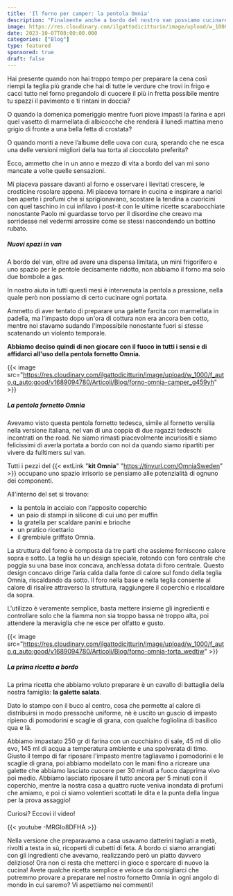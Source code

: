 ```yaml
---
title: 'Il forno per camper: la pentola Omnia'
description: "Finalmente anche a bordo del nostro van possiamo cucinare pizze e torte come a casa"
image: https://res.cloudinary.com/ilgattodicitturin/image/upload/w_1000/f_auto,q_auto:good/v1689874010/Articoli/Blog/forno-camper-ominia_lcniye.jpg
date: 2023-10-07T08:00:00.000
categories: ["Blog"]
type: featured
sponsored: true
draft: false 
---
```

Hai presente quando non hai troppo tempo per preparare la cena così riempi la teglia più grande che hai di tutte le verdure che trovi in frigo e cacci tutto nel forno pregandolo di cuocere il più in fretta possibile mentre tu spazzi il pavimento e ti rintani in doccia? 

O quando la domenica pomeriggio mentre fuori piove impasti la farina e apri quel vasetto di marmellata di albicocche che renderà il lunedì mattina meno grigio di fronte a una bella fetta di crostata?

O quando monti a neve l’albume delle uova con cura, sperando che ne esca una delle versioni migliori della tua torta al cioccolato preferita? 

Ecco, ammetto che in un anno e mezzo di vita a bordo del van mi sono mancate a volte quelle sensazioni. 

Mi piaceva passare davanti al forno e osservare i lievitati crescere, le crosticine rosolare appena. 
Mi piaceva tornare in cucina e inspirare a narici ben aperte i profumi che si sprigionavano, scostare la tendina a cuoricini con quel taschino in cui infilavo i post-it con le ultime ricette scarabocchiate nonostante Paolo mi guardasse torvo per il disordine che creavo ma sorridesse nel vedermi arrossire come se stessi nascondendo un bottino rubato. 

##### Nuovi spazi in van

A bordo del van, oltre ad avere una dispensa limitata, un mini frigorifero e uno spazio per le pentole decisamente ridotto, non abbiamo il forno ma solo due bombole a gas. 

In nostro aiuto in tutti questi mesi è intervenuta la pentola a pressione, nella quale però non possiamo di certo cucinare ogni portata. 

Ammetto di aver tentato di preparare una galette farcita con marmellata in padella, ma l'impasto dopo un'ora di cottura non era ancora ben cotto, mentre noi stavamo sudando l'impossibile nonostante fuori si stesse scatenando un violento temporale.

**Abbiamo deciso quindi di non giocare con il fuoco in tutti i sensi e di affidarci all'uso della pentola fornetto Omnia.**

{{< image src="https://res.cloudinary.com/ilgattodicitturin/image/upload/w_1000/f_auto,q_auto:good/v1689094780/Articoli/Blog/forno-omnia-camper_g459yh" >}}

##### La pentola fornetto Omnia

Avevamo visto questa pentola fornetto tedesca, simile al fornetto versilia nella versione italiana, nel van di una coppia di due ragazzi tedeschi incontrati on the road. Ne siamo rimasti piacevolmente incuriositi e siamo felicissimi di averla portata a bordo con noi da quando siamo ripartiti per vivere da fulltimers sul van. 

Tutti i pezzi del {{< extLink "**kit Omnia**" "https://tinyurl.com/OmniaSweden" >}} occupano uno spazio irrisorio se pensiamo alle potenzialità di ognuno dei componenti.

All'interno del set si trovano: 
- la pentola in acciaio con l'apposito coperchio
- un paio di stampi in silicone di cui uno per muffin
- la gratella per scaldare panini e brioche
- un pratico ricettario
- il grembiule griffato Omnia.

La struttura del forno è composta da tre parti che assieme forniscono calore sopra e sotto. La teglia ha un design speciale, rotondo con foro centrale che poggia su una base inox concava, anch’essa dotata di foro centrale. Questo design concavo dirige l’aria calda dalla fonte di calore sul fondo della teglia Omnia, riscaldando da sotto. Il foro nella base e nella teglia consente al calore di risalire attraverso la struttura, raggiungere il coperchio e riscaldare da sopra.

L'utilizzo è veramente semplice, basta mettere insieme gli ingredienti e controllare solo che la fiamma non sia troppo bassa nè troppo alta, poi attendere la meraviglia che ne esce per olfatto e gusto. 

{{< image src="https://res.cloudinary.com/ilgattodicitturin/image/upload/w_1000/f_auto,q_auto:good/v1689094780/Articoli/Blog/forno-omnia-torta_wedtjw" >}}

##### La prima ricetta a bordo

La prima ricetta che abbiamo voluto preparare è un cavallo di battaglia della nostra famiglia: **la galette salata**.

Dato lo stampo con il buco al centro, cosa che permette al calore di distribuirsi in modo pressochè uniforme, nè è uscito un guscio di impasto ripieno di pomodorini e scaglie di grana, con qualche fogliolina di basilico qua e là. 

Abbiamo impastato 250 gr di farina con un cucchiaino di sale, 45 ml di olio evo, 145 ml di acqua a temperatura ambiente e una spolverata di timo. 
Giusto il tempo di far riposare l'impasto mentre tagliavamo i pomodorini e le scaglie di grana, poi abbiamo modellato con le mani fino a ricreare una galette che abbiamo lasciato cuocere per 30 minuti a fuoco dapprima vivo poi medio. 
Abbiamo lasciato riposare il tutto ancora per 5 minuti con il coperchio, mentre la nostra casa a quattro ruote veniva inondata di profumi che amiamo, e poi ci siamo volentieri scottati le dita e la punta della lingua per la prova assaggio!

Curiosi? Eccovi il video!

{{< youtube -MRGIo8DFHA >}}

Nella versione che preparavamo a casa usavamo datterini tagliati a metà, rivolti a testa in sù, ricoperti di cubetti di feta. A bordo ci siamo arrangiati con gli ingredienti che avevamo, realizzando però un piatto davvero delizioso! 
Ora non ci resta che metterci in gioco e sporcare di nuovo la cucina! Avete qualche ricetta semplice e veloce da consigliarci che potremmo provare a preparare nel nostro fornetto Omnia in ogni angolo di mondo in cui saremo? 
Vi aspettiamo nei commenti!